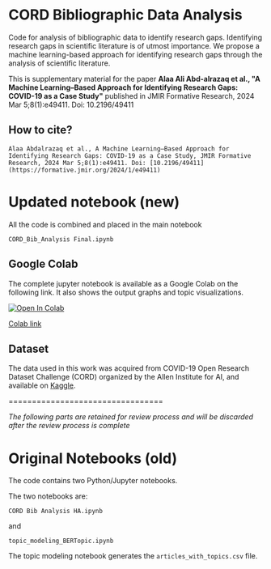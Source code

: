 # CORD Bibliographic Data Analysis
Code for analysis of bibliographic data to identify research gaps.
Identifying research gaps in scientific literature is of utmost importance. We propose a machine learning-based approach for identifying research gaps through the analysis of scientific literature. 

This is supplementary material for the paper __Alaa Ali Abd-alrazaq et al., "A Machine Learning–Based Approach for Identifying Research Gaps: COVID-19 as a Case Study"__ published in JMIR Formative Research, 2024 Mar 5;8(1):e49411. Doi: 10.2196/49411

## How to cite?
```
Alaa Abdalrazaq et al., A Machine Learning–Based Approach for Identifying Research Gaps: COVID-19 as a Case Study, JMIR Formative Research, 2024 Mar 5;8(1):e49411. Doi: [10.2196/49411](https://formative.jmir.org/2024/1/e49411)
```

# Updated notebook (new)
All the code is combined and placed in the main notebook  
```
CORD_Bib_Analysis Final.ipynb
```
## Google Colab
The complete jupyter notebook is available as a Google Colab on the following link. It also shows the output graphs and topic visualizations.

[![Open In Colab](https://colab.research.google.com/assets/colab-badge.svg)](https://colab.research.google.com/drive/1Vh-4KAz0GbCIwsI_A3J5pdhTj49IL-27?usp=sharing)

[Colab link](https://colab.research.google.com/drive/1Vh-4KAz0GbCIwsI_A3J5pdhTj49IL-27?usp=sharing)

## Dataset
The data used in this work was acquired from COVID-19 Open Research Dataset Challenge (CORD) organized by the Allen Institute for AI, and available on [Kaggle](https://www.kaggle.com/datasets/allen-institute-for-ai/CORD-19-research-challenge). 

=================================

_The following parts are retained for review process and will be discarded after the review process is complete_

# Original Notebooks (old)
The code contains two Python/Jupyter notebooks.

The two notebooks are:
```
CORD Bib Analysis HA.ipynb
```
and
```
topic_modeling_BERTopic.ipynb
```

The topic modeling notebook generates the ```articles_with_topics.csv``` file.
